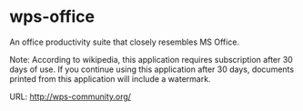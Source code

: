 wps-office
==========

An office productivity suite that closely resembles MS Office.

Note: According to wikipedia, this application requires subscription after 30
days of use. If you continue using this application after 30 days, documents
printed from this application will include a watermark.

URL: http://wps-community.org/
 
